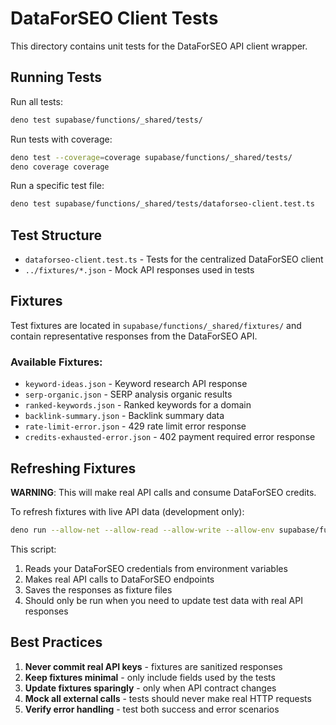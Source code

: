 # DataForSEO Client Tests

This directory contains unit tests for the DataForSEO API client wrapper.

## Running Tests

Run all tests:
```bash
deno test supabase/functions/_shared/tests/
```

Run tests with coverage:
```bash
deno test --coverage=coverage supabase/functions/_shared/tests/
deno coverage coverage
```

Run a specific test file:
```bash
deno test supabase/functions/_shared/tests/dataforseo-client.test.ts
```

## Test Structure

- `dataforseo-client.test.ts` - Tests for the centralized DataForSEO client
- `../fixtures/*.json` - Mock API responses used in tests

## Fixtures

Test fixtures are located in `supabase/functions/_shared/fixtures/` and contain representative responses from the DataForSEO API.

### Available Fixtures:
- `keyword-ideas.json` - Keyword research API response
- `serp-organic.json` - SERP analysis organic results
- `ranked-keywords.json` - Ranked keywords for a domain
- `backlink-summary.json` - Backlink summary data
- `rate-limit-error.json` - 429 rate limit error response
- `credits-exhausted-error.json` - 402 payment required error response

## Refreshing Fixtures

**WARNING**: This will make real API calls and consume DataForSEO credits.

To refresh fixtures with live API data (development only):
```bash
deno run --allow-net --allow-read --allow-write --allow-env supabase/functions/_shared/scripts/refresh-fixtures.ts
```

This script:
1. Reads your DataForSEO credentials from environment variables
2. Makes real API calls to DataForSEO endpoints
3. Saves the responses as fixture files
4. Should only be run when you need to update test data with real API responses

## Best Practices

1. **Never commit real API keys** - fixtures are sanitized responses
2. **Keep fixtures minimal** - only include fields used by the tests
3. **Update fixtures sparingly** - only when API contract changes
4. **Mock all external calls** - tests should never make real HTTP requests
5. **Verify error handling** - test both success and error scenarios
